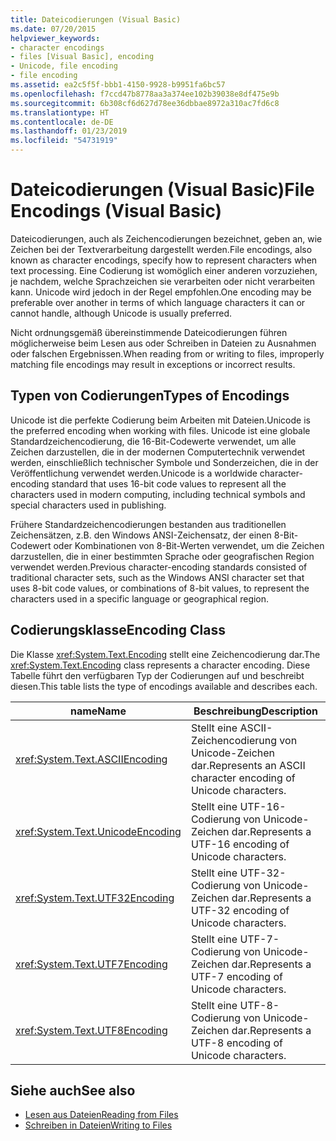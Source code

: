 ```yaml
---
title: Dateicodierungen (Visual Basic)
ms.date: 07/20/2015
helpviewer_keywords:
- character encodings
- files [Visual Basic], encoding
- Unicode, file encoding
- file encoding
ms.assetid: ea2c5f5f-bbb1-4150-9928-b9951fa6bc57
ms.openlocfilehash: f7ccd47b8778aa3a374ee102b39038e8df475e9b
ms.sourcegitcommit: 6b308cf6d627d78ee36dbbae8972a310ac7fd6c8
ms.translationtype: HT
ms.contentlocale: de-DE
ms.lasthandoff: 01/23/2019
ms.locfileid: "54731919"
---
```

# <a name="file-encodings-visual-basic"></a><span data-ttu-id="1de18-102">Dateicodierungen (Visual Basic)</span><span class="sxs-lookup"><span data-stu-id="1de18-102">File Encodings (Visual Basic)</span></span>
<span data-ttu-id="1de18-103">Dateicodierungen, auch als Zeichencodierungen bezeichnet, geben an, wie Zeichen bei der Textverarbeitung dargestellt werden.</span><span class="sxs-lookup"><span data-stu-id="1de18-103">File encodings, also known as character encodings, specify how to represent characters when text processing.</span></span> <span data-ttu-id="1de18-104">Eine Codierung ist womöglich einer anderen vorzuziehen, je nachdem, welche Sprachzeichen sie verarbeiten oder nicht verarbeiten kann. Unicode wird jedoch in der Regel empfohlen.</span><span class="sxs-lookup"><span data-stu-id="1de18-104">One encoding may be preferable over another in terms of which language characters it can or cannot handle, although Unicode is usually preferred.</span></span>  
  
 <span data-ttu-id="1de18-105">Nicht ordnungsgemäß übereinstimmende Dateicodierungen führen möglicherweise beim Lesen aus oder Schreiben in Dateien zu Ausnahmen oder falschen Ergebnissen.</span><span class="sxs-lookup"><span data-stu-id="1de18-105">When reading from or writing to files, improperly matching file encodings may result in exceptions or incorrect results.</span></span>  
  
## <a name="types-of-encodings"></a><span data-ttu-id="1de18-106">Typen von Codierungen</span><span class="sxs-lookup"><span data-stu-id="1de18-106">Types of Encodings</span></span>  
 <span data-ttu-id="1de18-107">Unicode ist die perfekte Codierung beim Arbeiten mit Dateien.</span><span class="sxs-lookup"><span data-stu-id="1de18-107">Unicode is the preferred encoding when working with files.</span></span> <span data-ttu-id="1de18-108">Unicode ist eine globale Standardzeichencodierung, die 16-Bit-Codewerte verwendet, um alle Zeichen darzustellen, die in der modernen Computertechnik verwendet werden, einschließlich technischer Symbole und Sonderzeichen, die in der Veröffentlichung verwendet werden.</span><span class="sxs-lookup"><span data-stu-id="1de18-108">Unicode is a worldwide character-encoding standard that uses 16-bit code values to represent all the characters used in modern computing, including technical symbols and special characters used in publishing.</span></span>  
  
 <span data-ttu-id="1de18-109">Frühere Standardzeichencodierungen bestanden aus traditionellen Zeichensätzen, z.B. den Windows ANSI-Zeichensatz, der einen 8-Bit-Codewert oder Kombinationen von 8-Bit-Werten verwendet, um die Zeichen darzustellen, die in einer bestimmten Sprache oder geografischen Region verwendet werden.</span><span class="sxs-lookup"><span data-stu-id="1de18-109">Previous character-encoding standards consisted of traditional character sets, such as the Windows ANSI character set that uses 8-bit code values, or combinations of 8-bit values, to represent the characters used in a specific language or geographical region.</span></span>  
  
## <a name="encoding-class"></a><span data-ttu-id="1de18-110">Codierungsklasse</span><span class="sxs-lookup"><span data-stu-id="1de18-110">Encoding Class</span></span>  
 <span data-ttu-id="1de18-111">Die Klasse <xref:System.Text.Encoding> stellt eine Zeichencodierung dar.</span><span class="sxs-lookup"><span data-stu-id="1de18-111">The <xref:System.Text.Encoding> class represents a character encoding.</span></span> <span data-ttu-id="1de18-112">Diese Tabelle führt den verfügbaren Typ der Codierungen auf und beschreibt diesen.</span><span class="sxs-lookup"><span data-stu-id="1de18-112">This table lists the type of encodings available and describes each.</span></span>  
  
|<span data-ttu-id="1de18-113">name</span><span class="sxs-lookup"><span data-stu-id="1de18-113">Name</span></span>|<span data-ttu-id="1de18-114">Beschreibung</span><span class="sxs-lookup"><span data-stu-id="1de18-114">Description</span></span>|
|---|---|    
|<xref:System.Text.ASCIIEncoding>|<span data-ttu-id="1de18-115">Stellt eine ASCII-Zeichencodierung von Unicode-Zeichen dar.</span><span class="sxs-lookup"><span data-stu-id="1de18-115">Represents an ASCII character encoding of Unicode characters.</span></span>|  
|<xref:System.Text.UnicodeEncoding>|<span data-ttu-id="1de18-116">Stellt eine UTF-16-Codierung von Unicode-Zeichen dar.</span><span class="sxs-lookup"><span data-stu-id="1de18-116">Represents a UTF-16 encoding of Unicode characters.</span></span>|  
|<xref:System.Text.UTF32Encoding>|<span data-ttu-id="1de18-117">Stellt eine UTF-32-Codierung von Unicode-Zeichen dar.</span><span class="sxs-lookup"><span data-stu-id="1de18-117">Represents a UTF-32 encoding of Unicode characters.</span></span>|  
|<xref:System.Text.UTF7Encoding>|<span data-ttu-id="1de18-118">Stellt eine UTF-7-Codierung von Unicode-Zeichen dar.</span><span class="sxs-lookup"><span data-stu-id="1de18-118">Represents a UTF-7 encoding of Unicode characters.</span></span>|  
|<xref:System.Text.UTF8Encoding>|<span data-ttu-id="1de18-119">Stellt eine UTF-8-Codierung von Unicode-Zeichen dar.</span><span class="sxs-lookup"><span data-stu-id="1de18-119">Represents a UTF-8 encoding of Unicode characters.</span></span>|  
  
## <a name="see-also"></a><span data-ttu-id="1de18-120">Siehe auch</span><span class="sxs-lookup"><span data-stu-id="1de18-120">See also</span></span>
- [<span data-ttu-id="1de18-121">Lesen aus Dateien</span><span class="sxs-lookup"><span data-stu-id="1de18-121">Reading from Files</span></span>](../../../../visual-basic/developing-apps/programming/drives-directories-files/reading-from-files.md)
- [<span data-ttu-id="1de18-122">Schreiben in Dateien</span><span class="sxs-lookup"><span data-stu-id="1de18-122">Writing to Files</span></span>](../../../../visual-basic/developing-apps/programming/drives-directories-files/writing-to-files.md)
